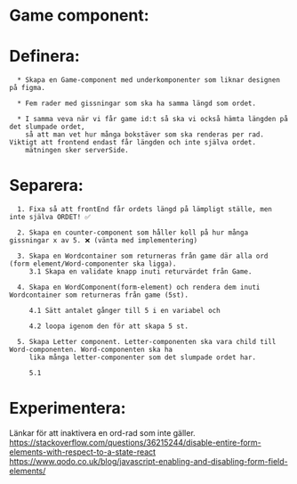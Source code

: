 # Game component:
   
   # Definera: 

      * Skapa en Game-component med underkomponenter som liknar designen på figma.

      * Fem rader med gissningar som ska ha samma längd som ordet. 

      * I samma veva när vi får game id:t så ska vi också hämta längden på det slumpade ordet, 
        så att man vet hur många bokstäver som ska renderas per rad. Viktigt att frontend endast får längden och inte själva ordet.
        mätningen sker serverSide.
     


   # Separera:

      1. Fixa så att frontEnd får ordets längd på lämpligt ställe, men inte själva ORDET! ✅ 

      2. Skapa en counter-component som håller koll på hur många gissningar x av 5. ❌ (vänta med implementering)

      3. Skapa en Wordcontainer som returneras från game där alla ord (form element/Word-componenter ska ligga).
         3.1 Skapa en validate knapp inuti returvärdet från Game.

      4. Skapa en WordComponent(form-element) och rendera dem inuti Wordcontainer som returneras från game (5st). 

         4.1 Sätt antalet gånger till 5 i en variabel och

         4.2 loopa igenom den för att skapa 5 st.

      5. Skapa Letter component. Letter-componenten ska vara child till Word-componenten. Word-componenten ska ha 
         lika många letter-componenter som det slumpade ordet har. 

         5.1 



   # Experimentera:


Länkar för att inaktivera en ord-rad som inte gäller.
https://stackoverflow.com/questions/36215244/disable-entire-form-elements-with-respect-to-a-state-react
https://www.qodo.co.uk/blog/javascript-enabling-and-disabling-form-field-elements/
